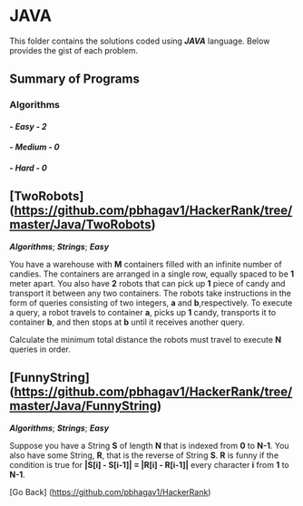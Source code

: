 # JAVA
This folder contains the solutions coded using **_JAVA_** language. Below provides the gist of each problem.

## Summary of Programs
### Algorithms
####  - _Easy_   - _2_ 
####  - _Medium_ - _0_ 
####  - _Hard_   - _0_ 

## [TwoRobots] (https://github.com/pbhagav1/HackerRank/tree/master/Java/TwoRobots) 	
**_Algorithms_**; **_Strings_**; **_Easy_**

You have a warehouse with **M** containers filled with an infinite number of candies. 
The containers are arranged in a single row, equally spaced to be **1** meter apart. 
You also have **2** robots that can pick up **1** piece of candy and transport it between any two containers.
The robots take instructions in the form of queries consisting of two integers, **a** and **b**,respectively. 
To execute a query, a robot travels to container **a**, picks up **1** candy, transports it to container **b**, 
and then stops at **b** until it receives another query.

Calculate the minimum total distance the robots must travel to execute **N** queries in order.

## [FunnyString] (https://github.com/pbhagav1/HackerRank/tree/master/Java/FunnyString)
**_Algorithms_**; **_Strings_**; **_Easy_**

Suppose you have a String **S** of length **N** that is indexed from **0** to **N-1**. You also have some String, **R**,
that is the reverse of String **S**. **R** is funny if the condition is true for **|S[i] - S[i-1]| = |R[i] - R[i-1]|**
every character **i** from **1** to **N-1**.


[Go Back] (https://github.com/pbhagav1/HackerRank)